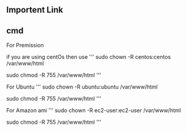 ## Importent Link




## cmd


For Premission

if you are using centOs then use
'''
sudo chown -R centos:centos /var/www/html

sudo chmod -R 755 /var/www/html
'''

For Ubuntu
'''
sudo chown -R ubuntu:ubuntu /var/www/html

sudo chmod -R 755 /var/www/html
'''

For Amazon ami
'''
sudo chown -R ec2-user:ec2-user /var/www/html

sudo chmod -R 755 /var/www/html
'''